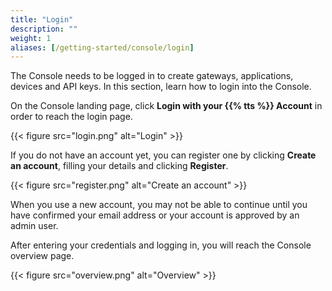 ```yaml
---
title: "Login"
description: ""
weight: 1
aliases: [/getting-started/console/login]
---
```


The Console needs to be logged in to create gateways, applications, devices and API keys. In this section, learn how to login into the Console.

<!--more-->

On the Console landing page, click **Login with your {{% tts %}} Account** in order to reach the login page.

{{< figure src="login.png" alt="Login" >}}

If you do not have an account yet, you can register one by clicking **Create an account**, filling your details and clicking **Register**.

{{< figure src="register.png" alt="Create an account" >}}

When you use a new account, you may not be able to continue until you have confirmed your email address or your account is approved by an admin user.

After entering your credentials and logging in, you will reach the Console overview page.

{{< figure src="overview.png" alt="Overview" >}}
